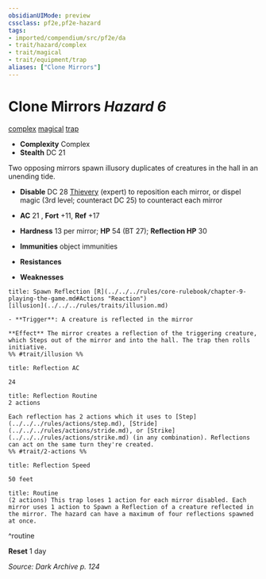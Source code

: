 ```yaml
---
obsidianUIMode: preview
cssclass: pf2e,pf2e-hazard
tags:
- imported/compendium/src/pf2e/da
- trait/hazard/complex
- trait/magical
- trait/equipment/trap
aliases: ["Clone Mirrors"]
---
```

# Clone Mirrors *Hazard 6*  
[complex](complex.md)  [magical](magical.md)  [trap](trap.md)  

- **Complexity** Complex
- **Stealth** DC 21  

Two opposing mirrors spawn illusory duplicates of creatures in the hall in an unending tide.

- **Disable** DC 28 [Thievery](../../skills.md#Thievery) (expert) to reposition each mirror, or dispel magic (3rd level; counteract DC 25) to counteract each mirror  

- **AC** 21 , **Fort** +11, **Ref** +17
- **Hardness** 13 per mirror; **HP** 54 (BT 27); **Reflection  HP** 30
- **Immunities** object immunities
- **Resistances** 
- **Weaknesses** 
     
```ad-embed-ability
title: Spawn Reflection [R](../../../rules/core-rulebook/chapter-9-playing-the-game.md#Actions "Reaction")
[illusion](../../../rules/traits/illusion.md)  

- **Trigger**: A creature is reflected in the mirror

**Effect** The mirror creates a reflection of the triggering creature, which Steps out of the mirror and into the hall. The trap then rolls initiative.  
%% #trait/illusion %%
```
```ad-embed-ability
title: Reflection AC

24
```
```ad-embed-ability
title: Reflection Routine
2 actions  

Each reflection has 2 actions which it uses to [Step](../../../rules/actions/step.md), [Stride](../../../rules/actions/stride.md), or [Strike](../../../rules/actions/strike.md) (in any combination). Reflections can act on the same turn they're created.  
%% #trait/2-actions %%
```
```ad-embed-ability
title: Reflection Speed

50 feet
```

```ad-pf2-summary
title: Routine
(2 actions) This trap loses 1 action for each mirror disabled. Each mirror uses 1 action to Spawn a Reflection of a creature reflected in the mirror. The hazard can have a maximum of four reflections spawned at once.
```
^routine

**Reset** 1 day  

*Source: Dark Archive p. 124*
